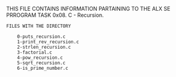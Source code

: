 THIS FILE CONTAINS INFORMATION PARTAINING TO THE ALX SE PRROGRAM TASK 0x08. C - Recursion.

	FILES WITH THE DIRECTORY
		
		0-puts_recursion.c
		1-print_rev_recursion.c
		2-strlen_recursion.c
		3-factorial.c
		4-pow_recursion.c
		5-sqrt_recursion.c
		6-is_prime_number.c
		
